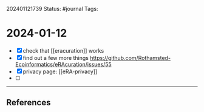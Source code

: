 202401121739
Status: #journal
Tags: 

# 2024-01-12

- [x] check that [[eracuration]] works
- [x] find out a few more things https://github.com/Rothamsted-Ecoinformatics/eRAcuration/issues/55
- [x] privacy page:  [[eRA-privacy]]
- [ ] 
---
## References

